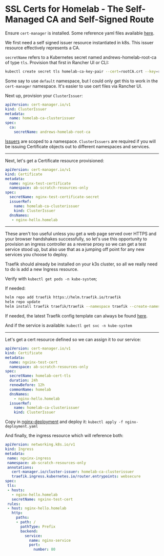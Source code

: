 # SSL Certs for Homelab - The Self-Managed CA and Self-Signed Route

Ensure `cert-manager` is installed. Some reference yaml files available [here](https://github.com/ChristianLempa/boilerplates/tree/main/kubernetes/certmanager).

We first need a self signed issuer resource instantiated in k8s. This issuer resource effectively represents a CA.

`secretName` refers to a Kubernetes secret named andrews-homelab-root-ca of type `tls`. Provision that first in Rancher UI or CLI:

```bash
kubectl create secret tls homelab-ca-key-pair --cert=rootCA.crt --key=rootCA.key --namespace cert-manager
```

 Some say to use `default` namespace, but I could only get this to work in the `cert-manager` namespace. It's easier to use cert files via Rancher UI.

Next up, provision your `ClusterIssuer`:

```yaml
apiVersion: cert-manager.io/v1
kind: ClusterIssuer
metadata:
  name: homelab-ca-clusterissuer
spec:
  ca:
    secretName: andrews-homelab-root-ca
```

[Issuers](https://cert-manager.io/docs/concepts/issuer/) are scoped to a namespace. `ClusterIssuers` are required if you will be issuing Certificate objects out to different namespaces and services.

---

Next, let's get a Certificate resource provisioned:

```yaml
apiVersion: cert-manager.io/v1
kind: Certificate
metadata:
  name: nginx-test-certificate
  namespace: ab-scratch-resources-only
spec:
  secretName: nginx-test-certificate-secret
  issuerRef:
    name: homelab-ca-clusterissuer
    kind: ClusterIssuer
  dnsNames:
   - nginx-hello.homelab
```

---
 These aren't too useful unless you get a web page served over HTTPS and your browser handshakes successfully, so let's use this opportunity to provision an ingress controller as a reverse proxy so we can get a test service stood up, but also use that as a jumping off point for any new services you choose to deploy.

Traefik should already be installed on your k3s cluster, so all we really need to do is add a new Ingress resource.

Verify with `kubectl get pods -n kube-system`;

If needed:

```bash
helm repo add traefik https://helm.traefik.io/traefik
helm repo update
helm install traefik traefik/traefik --namespace traefik --create-namespace
```

If needed, the latest Traefik config template can always be found [here](https://artifacthub.io/packages/helm/traefik/traefik).

And if the service is available:
`kubectl get svc -n kube-system`

---

Let's get a cert resource defined so we can assign it to our service:

```yaml
apiVersion: cert-manager.io/v1
kind: Certificate
metadata:
  name: ngxinx-test-cert
  namespace: ab-scratch-resources-only
spec:
  secretName: homelab-cert-tls
  duration: 24h
  renewBefore: 12h
  commonName: homelab
  dnsNames:
    - nginx-hello.homelab
  issuerRef:
    name: homelab-ca-clusterissuer
    kind: ClusterIssuer
```

Copy in [nginx-deployment](nginx-deployment.yaml) and deploy it:
`kubectl apply -f nginx-deployment.yaml`

And finally, the ingress resource which will reference both:

 ```yaml
apiVersion: networking.k8s.io/v1
kind: Ingress
metadata:
  name: ngxinx-ingress
  namespace: ab-scratch-resources-only
  annotations:
    cert-manager.io/cluster-issuer: homelab-ca-clusterissuer
    traefik.ingress.kubernetes.io/router.entrypoints: websecure
spec:
  tls:
  - hosts:
    - nginx-hello.homelab
    secretName: ngxinx-test-cert
  rules:
  - host: nginx-hello.homelab
    http:
      paths:
      - path: /
        pathType: Prefix
        backend:
          service:
            name: nginx-service
            port:
              number: 80
 ```
